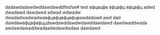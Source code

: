 dadawdadawdwddawdawddfesfse# test
вфцвцфв
вфцвфц
вфцвфц
adwd
dwadawd
dawdawd
adwad
wdwadw
dwadadwadwadwaвфцвфцвфцвфцвawdadawd
awd
dad
dawdawвфцвфвфццdawdawddawdwdawddawdawd
dawdwaddwada
awdawdawaddwadaadwdawdwdaw
dawdawd
